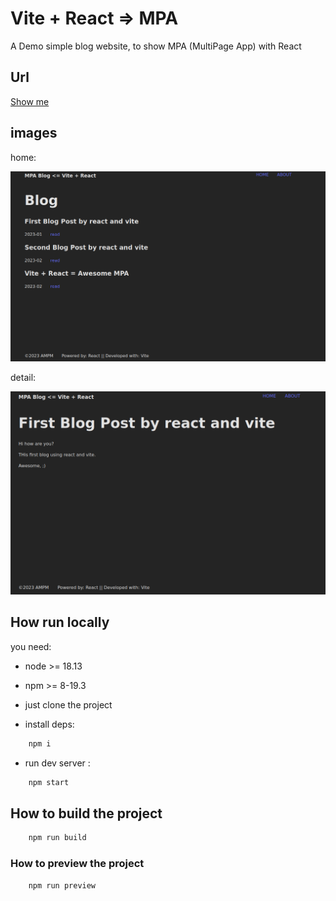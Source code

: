 # Vite + React => MPA

A Demo simple blog website, to show MPA (MultiPage App) with React

## Url

[Show me](https://vite-react-mpa-demo.netlify.app/)

## images

home:

![homepage](./home.png)

detail:

![detail](./detail.png)

## How run locally

you need:

- node >= 18.13
- npm >= 8-19.3

- just clone the project

- install deps:

```bash
    npm i
```

- run dev server :

```bash
    npm start
```

## How to build the project

```bash
    npm run build
```

### How to preview the project

```bash
    npm run preview
```
